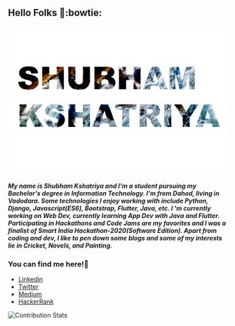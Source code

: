 ## Hello Folks 👋:bowtie:
![](sk.PNG)
##### My name is Shubham Kshatriya and I'm a student pursuing my Bachelor's degree in Information Technology. I'm from Dahod, living in Vadodara. Some technologies I enjoy working with include Python, Django, Javascript(ES6), Bootstrap, Flutter, Java, etc. I 'm currently working on Web Dev, currently learning App Dev with Java and Flutter. Participating in Hackathons and Code Jams are my favorites and I was a finalist of Smart India Hackathon-2020(Software Edition). Apart from coding and dev, I like to pen down some blogs and some of my interests lie in Cricket, Novels, and Painting.

### You can find me here!:blue_heart:
- [Linkedin](https://www.linkedin.com/in/shubhamkshatriya25/)
- [Twitter](https://twitter.com/shubhHAM_)
- [Medium](https://medium.com/@shubhamkshatriya521)
- [HackerRank](https://www.hackerrank.com/shub_ham_25)

![Contribution Stats](https://github-contribution-stats.vercel.app/api/?username=shubhamkshatriya25)
<!--
**shubhamkshatriya25/shubhamkshatriya25** is a ✨ _special_ ✨ repository because its `README.md` (this file) appears on your GitHub profile.

Here are some ideas to get you started:

- 🔭 I’m currently working on ...
- 🌱 I’m currently learning ...
- 👯 I’m looking to collaborate on ...
- 🤔 I’m looking for help with ...
- 💬 Ask me about ...
- 📫 How to reach me: ...
- 😄 Pronouns: ...
- ⚡ Fun fact: ...
-->
